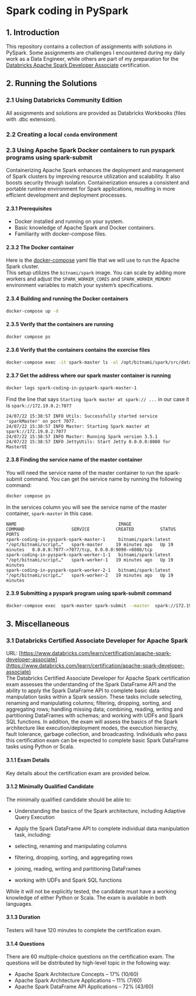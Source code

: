 # Spark coding in PySpark 

## 1. Introduction

This repository contains a collection of assignments with solutions in PySpark. Some assignments are challenges I encountered during my daily work as a Data Engineer, while others are part of my preparation for the [Databricks Apache Spark Developer Associate](https://www.databricks.com/learn/certification/apache-spark-developer-associate) certification.

## 2. Running the Solutions

### 2.1 Using Databricks Community Edition

All assignments and solutions are provided as Databricks Workbooks (files with .dbc extension).

### 2.2 Creating a local `conda` environment

### 2.3 Using Apache Spark Docker containers to run pyspark programs using spark-submit

Containerizing Apache Spark enhances the deployment and management of Spark clusters by improving resource utilization
and scalability. It also boosts security through isolation. Containerization ensures a consistent and portable runtime
environment for Spark applications, resulting in more efficient development and deployment processes.

#### 2.3.1 Prerequisites

* Docker installed and running on your system.
* Basic knowledge of Apache Spark and Docker containers.
* Familiarity with docker-compose files.

#### 2.3.2 The Docker container

Here is the [docker-compose](docker-compose.yaml) yaml file that we will use to run the Apache Spark cluster.  
This setup utilizes the `bitnami/spark` image. You can scale by adding more workers and adjust the `SPARK_WORKER_CORES`
and `SPARK_WORKER_MEMORY` environment variables to match your system’s specifications.

#### 2.3.4 Building and running the Docker containers

```bash
docker-compose up -d
```

#### 2.3.5 Verify that the containers are running

```bash
docker compose ps
```

#### 2.3.6 Verify that the containers contains the exercise files

```bash
docker-compose exec -it spark-master ls -al /opt/bitnami/spark/src/data

```

#### 2.3.7 Get the address where our spark master container is running

```bash
docker logs spark-coding-in-pyspark-spark-master-1
```

Find the line that says `Starting Spark master at spark:// ...` in our case it is `spark://172.19.0.2:7077`

```
24/07/22 15:38:57 INFO Utils: Successfully started service 'sparkMaster' on port 7077.
24/07/22 15:38:57 INFO Master: Starting Spark master at spark://172.19.0.2:7077
24/07/22 15:38:57 INFO Master: Running Spark version 3.5.1
24/07/22 15:38:57 INFO JettyUtils: Start Jetty 0.0.0.0:8080 for MasterUI

```

#### 2.3.8 Finding the service name of the master container

You will need the service name of the master container to run the spark-submit command.
You can get the service name by running the following command:

```bash
docker compose ps
```

In the services column you will see the service name of the master container, `spark-master` in this case.

```
NAME                                       IMAGE                  COMMAND                  SERVICE          CREATED          STATUS          PORTS
spark-coding-in-pyspark-spark-master-1     bitnami/spark:latest   "/opt/bitnami/script…"   spark-master     19 minutes ago   Up 19 minutes   0.0.0.0:7077->7077/tcp, 0.0.0.0:9090->8080/tcp
spark-coding-in-pyspark-spark-worker-1-1   bitnami/spark:latest   "/opt/bitnami/script…"   spark-worker-1   19 minutes ago   Up 19 minutes   
spark-coding-in-pyspark-spark-worker-2-1   bitnami/spark:latest   "/opt/bitnami/script…"   spark-worker-2   19 minutes ago   Up 19 minutes   

```

#### 2.3.9 Submitting a pyspark program using spark-submit command

```bash
docker-compose exec  spark-master spark-submit --master  spark://172.19.0.2:7077 src/window_functions/backups.py
```

## 3. Miscellaneous

### 3.1 Databricks Certified Associate Developer for Apache Spark

URL: [https://www.databricks.com/learn/certification/apache-spark-developer-associate](https://www.databricks.com/learn/certification/apache-spark-developer-associate)  
The Databricks Certified Associate Developer for Apache Spark certification exam assesses the understanding of the Spark DataFrame API and the ability to apply the Spark DataFrame API to complete basic data manipulation tasks within a Spark session. These tasks include selecting, renaming and manipulating columns; filtering, dropping, sorting, and aggregating rows; handling missing data; combining, reading, writing and partitioning DataFrames with schemas; and working with UDFs and Spark SQL functions. In addition, the exam will assess the basics of the Spark architecture like execution/deployment modes, the execution hierarchy, fault tolerance, garbage collection, and broadcasting. Individuals who pass this certification exam can be expected to complete basic Spark DataFrame tasks using Python or Scala.

#### 3.1.1 Exam Details

Key details about the certification exam are provided below.

#### 3.1.2 Minimally Qualified Candidate

The minimally qualified candidate should be able to:

* Understanding the basics of the Spark architecture, including Adaptive Query Execution
* Apply the Spark DataFrame API to complete individual data manipulation task, including:

* selecting, renaming and manipulating columns
* filtering, dropping, sorting, and aggregating rows
* joining, reading, writing and partitioning DataFrames
* working with UDFs and Spark SQL functions

While it will not be explicitly tested, the candidate must have a working knowledge of either Python or Scala. The exam is available in both languages.

#### 3.1.3 Duration

Testers will have 120 minutes to complete the certification exam.

#### 3.1.4 Questions

There are 60 multiple-choice questions on the certification exam. The questions will be distributed by high-level topic in the following way:

* Apache Spark Architecture Concepts – 17% (10/60)
* Apache Spark Architecture Applications – 11% (7/60)
* Apache Spark DataFrame API Applications – 72% (43/60)
